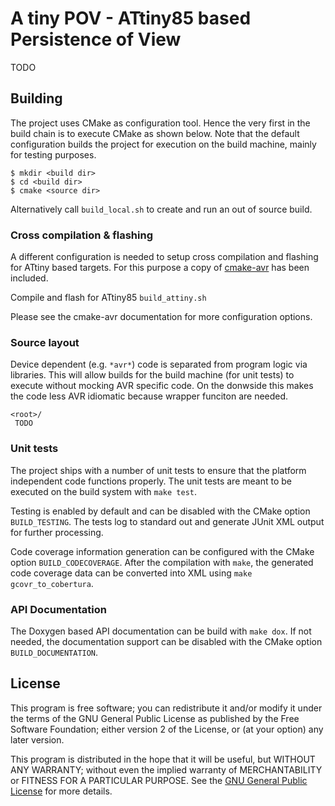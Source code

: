 A tiny POV - ATtiny85 based Persistence of View
================================================

TODO


Building
--------
The project uses CMake as configuration tool. Hence the very first in the build
chain is to execute CMake as shown below. Note that the default
configuration builds the project for execution on the build machine,
mainly for testing purposes.

    $ mkdir <build dir>
    $ cd <build dir>
    $ cmake <source dir>

Alternatively call `build_local.sh` to create and run an out of source build.

### Cross compilation & flashing
A different configuration is needed to setup cross compilation and flashing for
ATtiny based targets. For this purpose a copy of [cmake-avr] has been included.

Compile and flash for ATtiny85 `build_attiny.sh`

Please see the cmake-avr documentation for more configuration options.

[cmake-avr]: https://github.com/mkleemann/cmake-avr

### Source layout

Device dependent (e.g. `*avr*`) code is separated from program logic via libraries. 
This will allow builds for the build machine (for unit tests) to execute without 
mocking AVR specific code. On the donwside this makes the code less AVR idiomatic
because wrapper funciton are needed. 

```text
<root>/
 TODO
```


### Unit tests
The project ships with a number of unit tests to ensure that the platform
independent code functions properly. The unit tests are meant to be
executed on the build system with `make test`.

Testing is enabled by default and can be disabled with the CMake option
`BUILD_TESTING`. The tests log to standard out and generate JUnit XML output
for further processing.

Code coverage information generation can be configured with the CMake
option `BUILD_CODECOVERAGE`. After the compilation with `make`, the generated
code coverage data can be converted into XML using `make gcovr_to_cobertura`.

### API Documentation
The Doxygen based API documentation can be build with `make dox`.
If not needed, the documentation support can be disabled with the CMake
option `BUILD_DOCUMENTATION`.


License
-------
This program is free software; you can redistribute it and/or modify
it under the terms of the GNU General Public License as published by
the Free Software Foundation; either version 2 of the License, or
(at your option) any later version.

This program is distributed in the hope that it will be useful,
but WITHOUT ANY WARRANTY; without even the implied warranty of
MERCHANTABILITY or FITNESS FOR A PARTICULAR PURPOSE.  See the
[GNU General Public License](http://www.gnu.org/licenses/gpl-2.0.html)
for more details.
